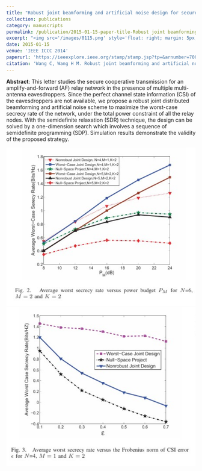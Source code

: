 ```yaml
---
title: "Robust joint beamforming and artificial noise design for secure AF relay networks"
collection: publications
category: manuscripts
permalink: /publication/2015-01-15-paper-title-Robust joint beamforming and artificial noise design for secure AF relay networks
excerpt: "<img src='/images/0115.png' style='float: right; margin: 5px;'>This paper proposes a robust joint design of distributed beamforming and artificial noise for secure amplify-and-forward (AF) relay networks in the presence of multiple multi-antenna eavesdroppers. The authors aim to maximize the worst-case secrecy rate under the total power constraint of all relay nodes, using semidefinite relaxation (SDR) and a one-dimensional search involving semidefinite programming (SDP)."
date: 2015-01-15
venue: 'IEEE ICCC 2014'
paperurl: 'https://ieeexplore.ieee.org/stamp/stamp.jsp?tp=&arnumber=7008310'
citation: 'Wang C, Wang H M. Robust joint beamforming and artificial noise design for secure AF relay networks[C]//2014 IEEE/CIC International Conference on Communications in China (ICCC). IEEE, 2014: 402-406.'
---
```




**Abstract**: This letter studies the secure cooperative transmission for an amplify-and-forward (AF) relay network in the presence of multiple multi-antenna eavesdroppers. Since the perfect channel state information (CSI) of the eavesdroppers are not available, we propose a robust joint distributed beamforming and artificial noise scheme to maximize the worst-case secrecy rate of the network, under the total power constraint of all the relay nodes. With the semidefinite relaxation (SDR) technique, the design can be solved by a one-dimension search which involves a sequence of semidefinite programming (SDP). Simulation results demonstrate the validity of the proposed strategy.


<img src='/images/RJB.png' width = '600px'>

<img src='/images/RJB1.png' width = '600px'>
